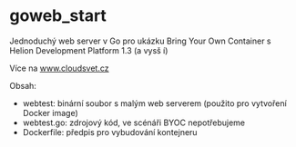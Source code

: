 # goweb_start
Jednoduchý web server v Go pro ukázku Bring Your Own Container s Helion Development Platform 1.3 (a vysš
í)

Více na www.cloudsvet.cz

Obsah:
  - webtest: binární soubor s malým web serverem (použito pro vytvoření Docker image)
  - webtest.go: zdrojový kód, ve scénáři BYOC nepotřebujeme
  - Dockerfile: předpis pro vybudování kontejneru
